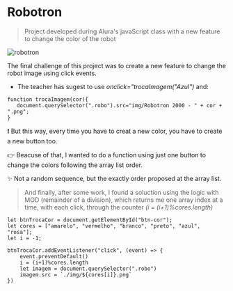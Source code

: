 # Robotron
> Project developed during Alura's javaScript class with a new feature to change the color of the robot

![robotron](https://user-images.githubusercontent.com/104517812/180424384-a451e0cb-989d-4d87-b375-c9d8b6b4cd3d.png)

The final challenge of this project was to create a new feature to change the robot image using click events.

- The teacher has sugest to use <i>onclick="trocaImagem("Azul")</i> and:

```
function trocaImagem(cor){
   document.querySelector(".robo").src="img/Robotron 2000 - " + cor + ".png";
}
```

:exclamation: But this way, every time you have to creat a new color, you have to create a new button too.

:point_right: Beacuse of that, I wanted to do a function using just one button to change the colors following the array list order.

:sparkles: Not a random sequence, but the exactly order proposed at the array list.

> And finally, after some work, I found a soluction using the logic with MOD (remainder of a division), which returns me one array index at a time, with each click, through the counter <i>(i = (i+1)%cores.length)</i>

```
let btnTrocaCor = document.getElementById("btn-cor");
let cores = ["amarelo", "vermelho", "branco", "preto", "azul", "rosa"];
let i = -1;

btnTrocaCor.addEventListener("click", (event) => {
    event.preventDefault()
    i = (i+1)%cores.length
    let imagem = document.querySelector(".robo")
    imagem.src = `./img/${cores[i]}.png`
})
```

